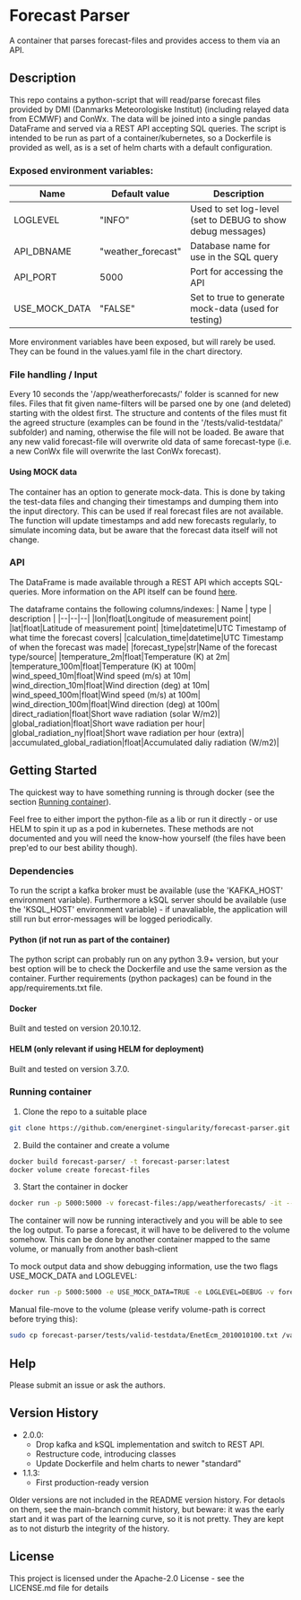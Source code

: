 # Forecast Parser

A container that parses forecast-files and provides access to them via an API.

## Description

This repo contains a python-script that will read/parse forecast files provided by DMI (Danmarks Meteorologiske Institut) (including relayed data from ECMWF) and ConWx. The data will be joined into a single pandas DataFrame and served via a REST API accepting SQL queries. The script is intended to be run as part of a container/kubernetes, so a Dockerfile is provided as well, as is a set of helm charts with a default configuration.

### Exposed environment variables:

| Name | Default value | Description |
|--|--|--|
|LOGLEVEL|"INFO"|Used to set log-level (set to DEBUG to show debug messages)|
|API_DBNAME|"weather_forecast"|Database name for use in the SQL query|
|API_PORT|5000|Port for accessing the API|
|USE_MOCK_DATA|"FALSE"|Set to true to generate mock-data (used for testing)|

More environment variables have been exposed, but will rarely be used. They can be found in the values.yaml file in the chart directory.

### File handling / Input

Every 10 seconds the '/app/weatherforecasts/' folder is scanned for new files. Files that fit given name-filters will be parsed one by one (and deleted) starting with the oldest first. The structure and contents of the files must fit the agreed structure (examples can be found in the '/tests/valid-testdata/' subfolder) and naming, otherwise the file will not be loaded. Be aware that any new valid forecast-file will overwrite old data of same forecast-type (i.e. a new ConWx file will overwrite the last ConWx forecast).

#### Using MOCK data

The container has an option to generate mock-data. This is done by taking the test-data files and changing their timestamps and dumping them into the input directory. This can be used if real forecast files are not available. The function will update timestamps and add new forecasts regularly, to simulate incoming data, but be aware that the forecast data itself will not change.

### API

The DataFrame is made available through a REST API which accepts SQL-queries. More information on the API itself can be found [here](https://github.com/energinet-singularity/singupy/tree/main/singupy#class-apidataframeapi).

The dataframe contains the following columns/indexes:
| Name | type | description |
|--|--|--|
|lon|float|Longitude of measurement point|
|lat|float|Latitude of measurement point|
|time|datetime|UTC Timestamp of what time the forecast covers|
|calculation_time|datetime|UTC Timestamp of when the forecast was made|
|forecast_type|str|Name of the forecast type/source|
|temperature_2m|float|Temperature (K) at 2m|
|temperature_100m|float|Temperature (K) at 100m|
|wind_speed_10m|float|Wind speed (m/s) at 10m|
|wind_direction_10m|float|Wind direction (deg) at 10m|
|wind_speed_100m|float|Wind speed (m/s) at 100m|
|wind_direction_100m|float|Wind direction (deg) at 100m|
|direct_radiation|float|Short wave radiation (solar W/m2)|
|global_radiation|float|Short wave radiation per hour|
|global_radiation_ny|float|Short wave radiation per hour (extra)|
|accumulated_global_radiation|float|Accumulated daliy radiation (W/m2)|

## Getting Started

The quickest way to have something running is through docker (see the section [Running container](#running-container)).

Feel free to either import the python-file as a lib or run it directly - or use HELM to spin it up as a pod in kubernetes. These methods are not documented and you will need the know-how yourself (the files have been prep'ed to our best ability though).

### Dependencies

To run the script a kafka broker must be available (use the 'KAFKA_HOST' environment variable). Furthermore a kSQL server should be available (use the 'KSQL_HOST' environment variable) - if unavaliable, the application will still run but error-messages will be logged periodically.

#### Python (if not run as part of the container)

The python script can probably run on any python 3.9+ version, but your best option will be to check the Dockerfile and use the same version as the container. Further requirements (python packages) can be found in the app/requirements.txt file.

#### Docker

Built and tested on version 20.10.12.

#### HELM (only relevant if using HELM for deployment)

Built and tested on version 3.7.0.

### Running container

1. Clone the repo to a suitable place
````bash
git clone https://github.com/energinet-singularity/forecast-parser.git
````

2. Build the container and create a volume
````bash
docker build forecast-parser/ -t forecast-parser:latest
docker volume create forecast-files
````

3. Start the container in docker
````bash
docker run -p 5000:5000 -v forecast-files:/app/weatherforecasts/ -it --rm forecast-parser:latest
````
The container will now be running interactively and you will be able to see the log output. To parse a forecast, it will have to be delivered to the volume somehow. This can be done by another container mapped to the same volume, or manually from another bash-client

To mock output data and show debugging information, use the two flags USE_MOCK_DATA and LOGLEVEL:
````bash
docker run -p 5000:5000 -e USE_MOCK_DATA=TRUE -e LOGLEVEL=DEBUG -v forecast-files:/app/weatherforecasts/ -it --rm forecast-parser:latest
````

Manual file-move to the volume (please verify volume-path is correct before trying this):
````bash
sudo cp forecast-parser/tests/valid-testdata/EnetEcm_2010010100.txt /var/lib/docker/volumes/forecast-files/_data/
````

## Help

Please submit an issue or ask the authors.

## Version History
* 2.0.0:
    * Drop kafka and kSQL implementation and switch to REST API.
    * Restructure code, introducing classes
    * Update Dockerfile and helm charts to newer "standard"
* 1.1.3:
    * First production-ready version
    <!---* See [commit change]() or See [release history]()--->

Older versions are not included in the README version history. For detaols on them, see the main-branch commit history, but beware: it was the early start and it was part of the learning curve, so it is not pretty. They are kept as to not disturb the integrity of the history.

## License

This project is licensed under the Apache-2.0 License - see the LICENSE.md file for details

